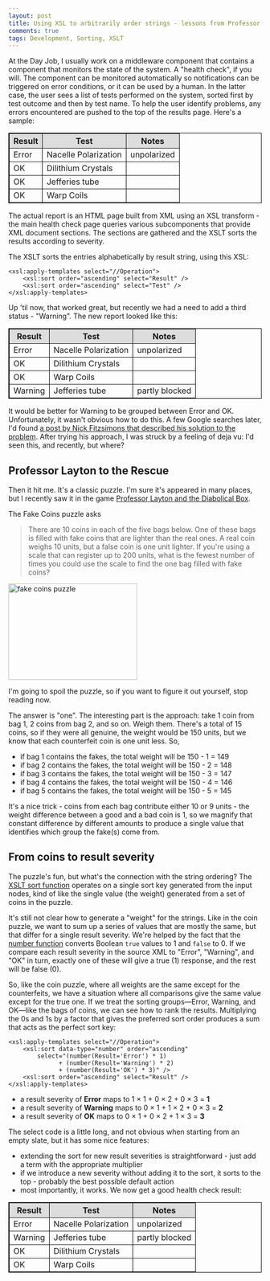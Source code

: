 ```yaml
---
layout: post
title: Using XSL to arbitrarily order strings - lessons from Professor Layton
comments: true
tags: Development, Sorting, XSLT
---
```

At the Day Job,  I usually work on a middleware component that contains a component that monitors the state of the system. A "health check", if you will. The component can be monitored automatically so notifications can be triggered on error conditions, or it can be used by a human. In the latter case, the user sees a list of tests performed on the system, sorted first by test outcome and then by test name. To help the user identify problems, any errors encountered are pushed to the top of the results page. Here's a sample:

<table border="1" style="border:1px solid black;border-collapse:collapse;">
<tr style="background:#DDDDDD;"><th>Result</th><th>Test</th><th>Notes</th></tr>
<tr><td>Error</td><td>Nacelle Polarization</td><td>unpolarized</td></tr>
<tr><td>OK</td><td>Dilithium Crystals</td><td>&nbsp;</td></tr>
<tr><td>OK</td><td>Jefferies tube</td><td>&nbsp;</td></tr>
<tr><td>OK</td><td>Warp Coils</td><td>&nbsp;</td></tr>
</table>

The actual report is an HTML page built from XML using an XSL transform - the main health check page queries various subcomponents that provide XML document sections. The sections are gathered and the XSLT sorts the results according to severity.

The XSLT sorts the entries alphabetically by result string, using this XSL:
<pre><code class="xml">&lt;xsl:apply-templates select="//Operation"&gt;
    &lt;xsl:sort order="ascending" select="Result" /&gt;
    &lt;xsl:sort order="ascending" select="Test" /&gt;
&lt;/xsl:apply-templates&gt;</code></pre>
Up 'til now, that worked great, but recently we had a need to add a third status - "Warning". The new report looked like this:

<table border="1" style="border:1px solid black;border-collapse:collapse;">
<tr style="background:#DDDDDD;"><th>Result</th><th>Test</th><th>Notes</th></tr>
<tr><td>Error</td><td>Nacelle Polarization</td><td>unpolarized</td></tr>
<tr><td>OK</td><td>Dilithium Crystals</td><td>&nbsp;</td></tr>
<tr><td>OK</td><td>Warp Coils</td><td>&nbsp;</td></tr>
<tr><td>Warning</td><td>Jefferies tube</td><td>partly blocked</td></tr>
</table>

It would be better for Warning to be grouped between Error and OK. Unfortunately, it wasn't obvious how to do this. A few Google searches later, I'd found <a href="http://www.oxygenxml.com/archives/xsl-list/200603/msg00506.html">a post by Nick Fitzsimons that described his solution to the problem</a>. After trying his approach, I was struck by a feeling of deja vu: I'd seen this, and recently, but where?

<h2>Professor Layton to the Rescue</h2>

Then it hit me. It's a classic puzzle. I'm sure it's appeared in many places, but I recently saw it in the game <a href="http://professorlaytonds.com/">Professor Layton and the Diabolical Box</a>.

The Fake Coins puzzle asks
<blockquote>
There are 10 coins in each of the five bags below. One of these bags is filled with fake coins that are lighter than the real ones. A real coin weighs 10 units, but a false coin is one unit lighter. If you're  using a scale that can register up to 200 units, what is the fewest number of times you could use the scale to find the one bag filled with fake coins?
</blockquote>

<div class="images">
<a href="{static}/images/fake_coins.png"><img src="{static}/images/fake_coins.png" alt="fake coins puzzle" title="fake coins puzzle" width="256" height="192" class="aligncenter size-full wp-image-494" /></a>
</div>

I'm going to spoil the puzzle, so if you want to figure it out yourself, stop reading now.

The answer is "one". The interesting part is the approach: 
take 1 coin from bag 1, 2 coins from bag 2, and so on. Weigh them. There's a total of 15 coins, so if they were all genuine, the weight would be 150 units, but we know that each counterfeit coin is one unit less. So,
<ul>
<li>if bag 1 contains the fakes, the total weight will be 150 - 1 = 149</li>
<li>if bag 2 contains the fakes, the total weight will be 150 - 2 = 148</li>
<li>if bag 3 contains the fakes, the total weight will be 150 - 3 = 147</li>
<li>if bag 4 contains the fakes, the total weight will be 150 - 4 = 146</li>
<li>if bag 5 contains the fakes, the total weight will be 150 - 5 = 145</li>
</ul>

It's a nice trick - coins from each bag contribute either 10 or 9 units - the weight difference between a good and a bad coin is 1, so we magnify that constant difference by different amounts to produce a single value that identifies which group the fake(s) come from.

<h2>From coins to result severity</h2>

The puzzle's fun, but what's the connection with the string ordering? The <a href="http://www.w3.org/TR/xslt#sorting">XSLT sort function</a> operates on a single sort key generated from the input nodes, kind of like the single value (the weight) generated from a set of coins in the puzzle. 

It's still not clear how to generate a "weight" for the strings. Like in the coin puzzle, we want to sum up a series of values that are mostly the same, but that differ for a single result severity. We're helped by the fact that the <a href="http://www.w3.org/TR/xpath/#function-number">number function</a> converts Boolean <code>true</code> values to 1 and <code>false</code> to 0. If we compare each result severity in the source XML to "Error", "Warning", and "OK" in turn, exactly one of these will give a true (1) response, and the rest will be false (0). 

So, like the coin puzzle, where all weights are the same except for the counterfeits, we have a situation where all comparisons give the same value except for the true one. If we treat the sorting groups&mdash;Error, Warning, and OK&mdash;like the bags of coins, we can see how to rank the results. Multiplying the 0s and 1s by a factor that gives the preferred sort order produces a sum that acts as the perfect sort key:
<pre><code class="xml">&lt;xsl:apply-templates select="//Operation"&gt;
    &lt;xsl:sort data-type="number" order="ascending"
        select="(number(Result='Error') * 1)
              + (number(Result='Warning') * 2)
              + (number(Result='OK') * 3)" /&gt;
    &lt;xsl:sort order="ascending" select="Result" /&gt;
&lt;/xsl:apply-templates&gt;</code></pre>

<ul>
<li>a result severity of <b>Error</b> maps to 1 &times; 1 + 0 &times; 2 + 0 &times; 3 = <b>1</b></li>
<li>a result severity of <b>Warning</b> maps to 0 &times; 1 + 1 &times; 2 + 0 &times; 3 = <b>2</b></li>
<li>a result severity of <b>OK</b> maps to  0 &times; 1 + 0 &times; 2 + 1 &times; 3 = <b>3</b></li>
</ul>
The select code is a little long, and not obvious when starting from an empty slate, but it has some nice features:
<ul>
<li>extending the sort for new result severities is straightforward - just add a term with the appropriate multiplier</li>
<li>if we introduce a new severity without adding it to the sort, it sorts to the top - probably the best possible default action</li>
<li>most importantly, it works. We now get a good health check result:</li>
</ul>

<table border="1" style="border:1px solid black;border-collapse:collapse;">
<tr style="background:#DDDDDD;"><th>Result</th><th>Test</th><th>Notes</th></tr>
<tr><td>Error</td><td>Nacelle Polarization</td><td>unpolarized</td></tr>
<tr><td>Warning</td><td>Jefferies tube</td><td>partly blocked</td></tr>
<tr><td>OK</td><td>Dilithium Crystals</td><td>&nbsp;</td></tr>
<tr><td>OK</td><td>Warp Coils</td><td>&nbsp;</td></tr>
</table>
